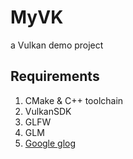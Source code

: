 # MyVK
a Vulkan demo project

## Requirements
1. CMake & C++ toolchain
2. VulkanSDK
3. GLFW
4. GLM
5. [Google glog](https://github.com/google/glog)